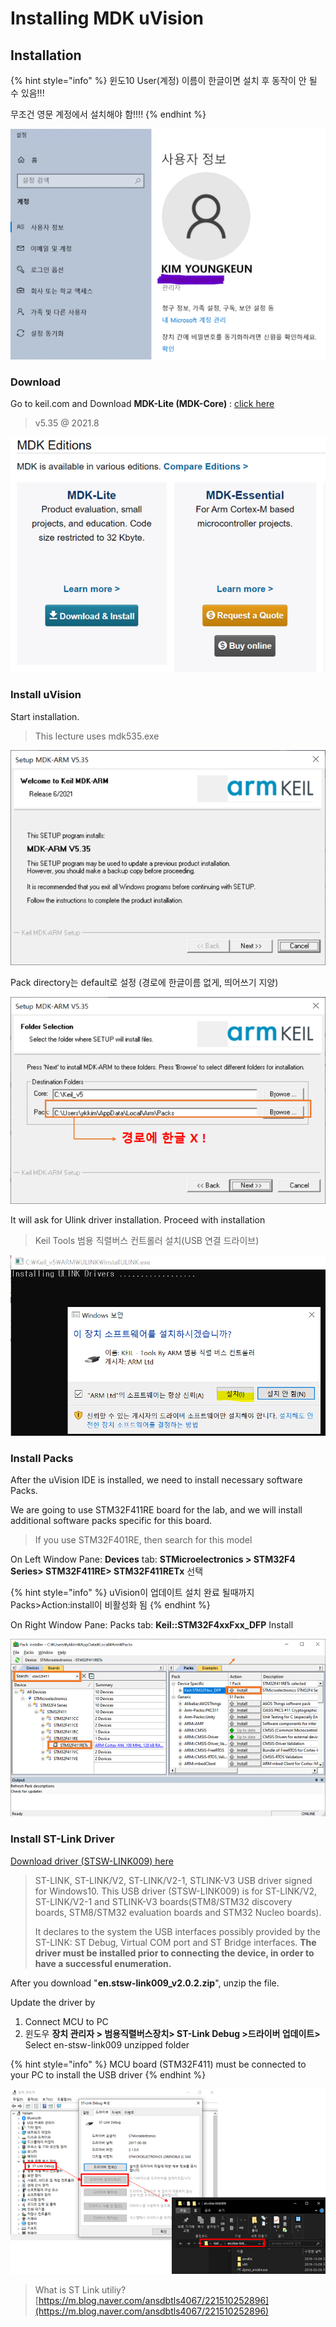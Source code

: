 # Installing MDK uVision

## Installation

{% hint style="info" %}
윈도10 User(계정) 이름이 한글이면 설치 후 동작이 안 될 수 있음!!!

무조건 영문 계정에서 설치해야 함!!!!
{% endhint %}

![](<../../../.gitbook/assets/image (109).png>)

### Download

Go to keil.com and Download **MDK-Lite (MDK-Core)** : [click here](https://www2.keil.com/mdk5)

> v5.35 @ 2021.8

![](<../../../.gitbook/assets/image (14).png>)

### Install uVision

Start installation.

> This lecture uses mdk535.exe

![](<../../../.gitbook/assets/image (1) (1) (1) (1) (1) (1) (1).png>)

Pack directory는 default로 설정 (경로에 한글이름 없게, 띄어쓰기 지양)

![](<../../../.gitbook/assets/image (6).png>)

It will ask for Ulink driver installation. Proceed with installation

> Keil Tools 범용 직렬버스 컨트롤러 설치(USB 연결 드라이브)

![](<../../../.gitbook/assets/image (40).png>)

### Install Packs

After the uVision IDE is installed, we need to install necessary software Packs.

We are going to use STM32F411RE board for the lab, and we will install additional software packs specific for this board.

> If you use STM32F401RE, then search for this model

On Left Window Pane: **Devices** tab: **STMicroelectronics > STM32F4 Series> STM32F411RE> STM32F411RETx** 선택

{% hint style="info" %}
uVision이 업데이트 설치 완료 될때까지 Packs>Action:install이 비활성화 됨
{% endhint %}

On Right Window Pane: Packs tab: **Keil::STM32F4xxFxx\_DFP** Install

![](<../../../.gitbook/assets/image (25).png>)

###

### Install ST-Link Driver

[Download driver (STSW-LINK009) here](https://www.st.com/en/development-tools/stsw-link009.html)

> ST-LINK, ST-LINK/V2, ST-LINK/V2-1, STLINK-V3 USB driver signed for Windows10. This USB driver (STSW-LINK009) is for ST-LINK/V2, ST-LINK/V2-1 and STLINK-V3 boards(STM8/STM32 discovery boards, STM8/STM32 evaluation boards and STM32 Nucleo boards).
>
> It declares to the system the USB interfaces possibly provided by the ST-LINK: ST Debug, Virtual COM port and ST Bridge interfaces. **The driver must be installed prior to connecting the device, in order to have a successful enumeration.**

After you download "**en.stsw-link009\_v2.0.2.zip**", unzip the file.

Update the driver by

1. Connect MCU to PC
2. 윈도우 **장치 관리자 > 범용직렬버스장치> ST-Link Debug >드라이버 업데이트>** Select en-stsw-link009 unzipped folder

{% hint style="info" %}
MCU board (STM32F411) must be connected to your PC to install the USB driver
{% endhint %}

![](<../../../.gitbook/assets/image (3) (1) (1) (1).png>)

> What is ST Link utiliy? [https://m.blog.naver.com/ansdbtls4067/221510252896](https://m.blog.naver.com/ansdbtls4067/221510252896)
